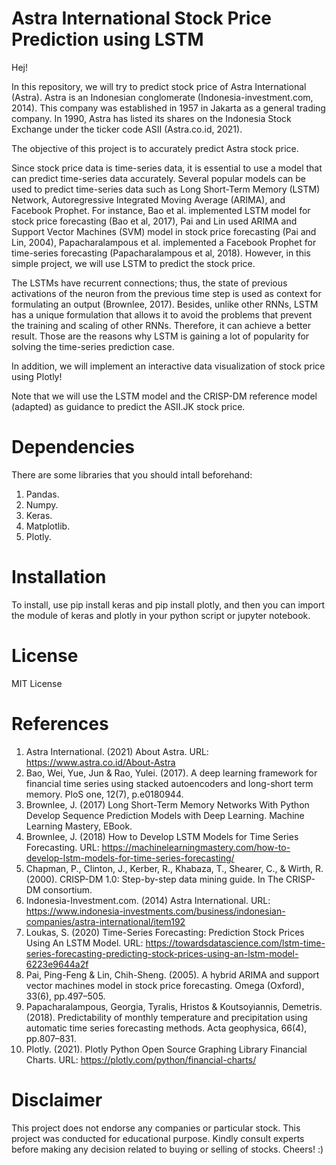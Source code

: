 # Astra International Stock Price Prediction using LSTM
Hej!

In this repository, we will try to predict stock price of Astra International (Astra). Astra is an Indonesian conglomerate (Indonesia-investment.com, 2014). This company was established in 1957 in Jakarta as a general trading company. In 1990, Astra has listed its shares on the Indonesia Stock Exchange under the ticker code ASII (Astra.co.id, 2021).

The objective of this project is to accurately predict Astra stock price.

Since stock price data is time-series data, it is essential to use a model that can predict time-series data accurately. Several popular models can be used to predict time-series data such as Long Short-Term Memory (LSTM) Network, Autoregressive Integrated Moving Average (ARIMA), and Facebook Prophet. For instance, Bao et al. implemented LSTM model for stock price forecasting (Bao et al, 2017), Pai and Lin used ARIMA and Support Vector Machines (SVM) model in stock price forecasting (Pai and Lin, 2004), Papacharalampous et al. implemented a Facebook Prophet for time-series forecasting (Papacharalampous et al, 2018). However, in this simple project, we will use LSTM to predict the stock price.

The LSTMs have recurrent connections; thus, the state of previous activations of the neuron from the previous time step is used as context for formulating an output (Brownlee, 2017). Besides, unlike other RNNs, LSTM has a unique formulation that allows it to avoid the problems that prevent the training and scaling of other RNNs. Therefore, it can achieve a better result. Those are the reasons why LSTM is gaining a lot of popularity for solving the time-series prediction case.

In addition, we will implement an interactive data visualization of stock price using Plotly! 

Note that we will use the LSTM model and the CRISP-DM reference model (adapted) as guidance to predict the ASII.JK stock price.


# Dependencies
There are some libraries that you should intall beforehand:
1. Pandas.
2. Numpy.
3. Keras.
4. Matplotlib.
5. Plotly.

# Installation
To install, use pip install keras and pip install plotly, and then you can import the module of keras and plotly in your python script or jupyter notebook.

# License
MIT License

# References
1. Astra International. (2021) About Astra. URL: https://www.astra.co.id/About-Astra
2. Bao, Wei, Yue, Jun & Rao, Yulei. (2017). A deep learning framework for financial time series using stacked autoencoders and long-short term memory. PloS one, 12(7), p.e0180944.
3. Brownlee, J. (2017) Long Short-Term Memory Networks With Python Develop Sequence Prediction Models with Deep Learning. Machine Learning Mastery, EBook.
4. Brownlee, J. (2018) How to Develop LSTM Models for Time Series Forecasting. URL: https://machinelearningmastery.com/how-to-develop-lstm-models-for-time-series-forecasting/
5. Chapman, P., Clinton, J., Kerber, R., Khabaza, T., Shearer, C., & Wirth, R. (2000). CRISP-DM 1.0: Step-by-step data mining guide. In The CRISP-DM consortium.
6. Indonesia-Investment.com. (2014) Astra International. URL: https://www.indonesia-investments.com/business/indonesian-companies/astra-international/item192
7. Loukas, S. (2020) Time-Series Forecasting: Prediction Stock Prices Using An LSTM Model. URL: https://towardsdatascience.com/lstm-time-series-forecasting-predicting-stock-prices-using-an-lstm-model-6223e9644a2f
8. Pai, Ping-Feng & Lin, Chih-Sheng. (2005). A hybrid ARIMA and support vector machines model in stock price forecasting. Omega (Oxford), 33(6), pp.497–505.
9. Papacharalampous, Georgia, Tyralis, Hristos & Koutsoyiannis, Demetris. (2018). Predictability of monthly temperature and precipitation using automatic time series forecasting methods. Acta geophysica, 66(4), pp.807–831.
10. Plotly. (2021). Plotly Python Open Source Graphing Library Financial Charts. URL: https://plotly.com/python/financial-charts/

# Disclaimer 
This project does not endorse any companies or particular stock. This project was conducted for educational purpose. Kindly consult experts before making any decision related to buying or selling of stocks. Cheers! :)
